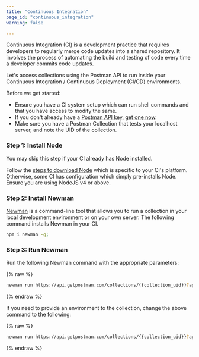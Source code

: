 ```yaml
---
title: "Continuous Integration"
page_id: "continuous_integration"
warning: false

---
```


Continuous Integration (CI) is a development practice that requires developers to regularly merge code updates into a shared repository. It involves the process of automating the build and testing of code every time a developer commits code updates.

Let's access collections using the Postman API to run inside your Continuous Integration / Continuous Deployment (CI/CD) environments.

Before we get started:

*   Ensure you have a CI system setup which can run shell commands and that you have access to modify the same.
*   If you don't already have a [Postman API key](https://docs.api.getpostman.com/#authentication), [get one now](https://go.postman.co/workspaces).
*   Make sure you have a Postman Collection that tests your localhost server, and note the UID of the collection.

### Step 1: Install Node

You may skip this step if your CI already has Node installed.

Follow the [steps to download Node](https://nodejs.org/en/download/package-manager/) which is specific to your CI's platform. Otherwise, some CI has configuration which simply pre-installs Node. Ensure you are using NodeJS v4 or above.

### Step 2: Install Newman

[Newman](https://learning.getpostman.com/docs/postman/collection_runs/command_line_integration_with_newman/) is a command-line tool that allows you to run a collection in your local development environment or on your own server. The following command installs Newman in your CI.

```bash
npm i newman -g;
```

### Step 3: Run Newman

Run the following Newman command with the appropriate parameters:

{% raw %}
```bash
newman run https://api.getpostman.com/collections/{{collection_uid}}?apikey={{postman-api-key-here}}
```
{% endraw %}


If you need to provide an environment to the collection, change the above command to the following:

{% raw %}
```bash
newman run https://api.getpostman.com/collections/{{collection_uid}}?apikey={{postman-api-key-here}} --environment https://api.getpostman.com/environments/{{environment_uid}}?apikey={{postman-api-key-here}}
```
{% endraw %}

